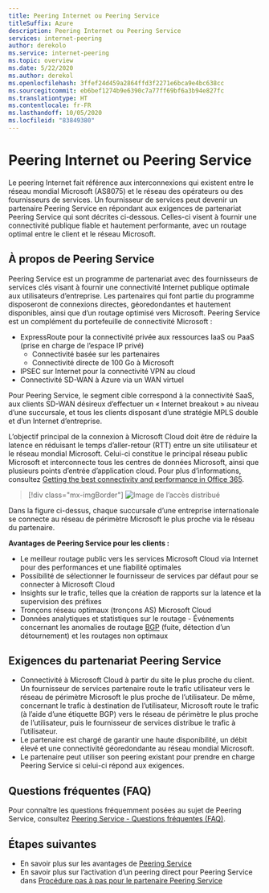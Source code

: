 ```yaml
---
title: Peering Internet ou Peering Service
titleSuffix: Azure
description: Peering Internet ou Peering Service
services: internet-peering
author: derekolo
ms.service: internet-peering
ms.topic: overview
ms.date: 5/22/2020
ms.author: derekol
ms.openlocfilehash: 3ffef24d459a2864ffd3f2271e6bca9e4bc638cc
ms.sourcegitcommit: eb6bef1274b9e6390c7a77ff69bf6a3b94e827fc
ms.translationtype: HT
ms.contentlocale: fr-FR
ms.lasthandoff: 10/05/2020
ms.locfileid: "83849380"
---
```

# <a name="internet-peering-vs-peering-service"></a>Peering Internet ou Peering Service

Le peering Internet fait référence aux interconnexions qui existent entre le réseau mondial Microsoft (AS8075) et le réseau des opérateurs ou des fournisseurs de services. Un fournisseur de services peut devenir un partenaire Peering Service en répondant aux exigences de partenariat Peering Service qui sont décrites ci-dessous. Celles-ci visent à fournir une connectivité publique fiable et hautement performante, avec un routage optimal entre le client et le réseau Microsoft.

## <a name="about-peering-service"></a>À propos de Peering Service
Peering Service est un programme de partenariat avec des fournisseurs de services clés visant à fournir une connectivité Internet publique optimale aux utilisateurs d’entreprise. Les partenaires qui font partie du programme disposeront de connexions directes, géoredondantes et hautement disponibles, ainsi que d’un routage optimisé vers Microsoft. Peering Service est un complément du portefeuille de connectivité Microsoft :
*   ExpressRoute pour la connectivité privée aux ressources IaaS ou PaaS (prise en charge de l’espace IP privé)
    *   Connectivité basée sur les partenaires
    *   Connectivité directe de 100 Go à Microsoft
*   IPSEC sur Internet pour la connectivité VPN au cloud
*   Connectivité SD-WAN à Azure via un WAN virtuel

Pour Peering Service, le segment cible correspond à la connectivité SaaS, aux clients SD-WAN désireux d’effectuer un « Internet breakout » au niveau d’une succursale, et tous les clients disposant d’une stratégie MPLS double et d’un Internet d’entreprise.

L’objectif principal de la connexion à Microsoft Cloud doit être de réduire la latence en réduisant le temps d’aller-retour (RTT) entre un site utilisateur et le réseau mondial Microsoft. Celui-ci constitue le principal réseau public Microsoft et interconnecte tous les centres de données Microsoft, ainsi que plusieurs points d’entrée d’application cloud. Pour plus d’informations, consultez [Getting the best connectivity and performance in Office 365](https://techcommunity.microsoft.com/t5/Office-365-Blog/Getting-the-best-connectivity-and-performance-in-Office-365/ba-p/124694).

> [!div class="mx-imgBorder"]
> ![Image de l’accès distribué](./media/distributed-access.png)

Dans la figure ci-dessus, chaque succursale d’une entreprise internationale se connecte au réseau de périmètre Microsoft le plus proche via le réseau du partenaire.

**Avantages de Peering Service pour les clients :**
* Le meilleur routage public vers les services Microsoft Cloud via Internet pour des performances et une fiabilité optimales
* Possibilité de sélectionner le fournisseur de services par défaut pour se connecter à Microsoft Cloud
* Insights sur le trafic, telles que la création de rapports sur la latence et la supervision des préfixes
* Tronçons réseau optimaux (tronçons AS) Microsoft Cloud
* Données analytiques et statistiques sur le routage - Événements concernant les anomalies de routage [BGP](https://en.wikipedia.org/wiki/Border_Gateway_Protocol) (fuite, détection d’un détournement) et les routages non optimaux

## <a name="peering-service-partnership-requirements"></a>Exigences du partenariat Peering Service
* Connectivité à Microsoft Cloud à partir du site le plus proche du client. Un fournisseur de services partenaire route le trafic utilisateur vers le réseau de périmètre Microsoft le plus proche de l’utilisateur. De même, concernant le trafic à destination de l’utilisateur, Microsoft route le trafic (à l’aide d’une étiquette BGP) vers le réseau de périmètre le plus proche de l’utilisateur, puis le fournisseur de services distribue le trafic à l’utilisateur.
* Le partenaire est chargé de garantir une haute disponibilité, un débit élevé et une connectivité géoredondante au réseau mondial Microsoft.
* Le partenaire peut utiliser son peering existant pour prendre en charge Peering Service si celui-ci répond aux exigences.

## <a name="faq"></a>Questions fréquentes (FAQ)
Pour connaître les questions fréquemment posées au sujet de Peering Service, consultez [Peering Service - Questions fréquentes (FAQ)](service-faqs.md).

## <a name="next-steps"></a>Étapes suivantes

* En savoir plus sur les avantages de [Peering Service](https://docs.microsoft.com/azure/peering-service/)
* En savoir plus sur l’activation d’un peering direct pour Peering Service dans [Procédure pas à pas pour le partenaire Peering Service](walkthrough-peering-service-all.md)
